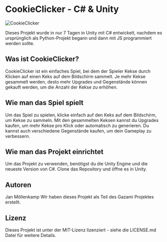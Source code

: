 # CookieClicker - C# & Unity

![CookieClicker](https://i.ibb.co/d5cHBZQ/24-AB988-C-EE21-42-CB-B79-D-001-FADE77904.png)

Dieses Projekt wurde in nur 7 Tagen in Unity mit C# entwickelt, nachdem es ursprünglich als Python-Projekt begann und dann mit JS programmiert werden sollte.

## Was ist CookieClicker?

CookieClicker ist ein einfaches Spiel, bei dem der Spieler Kekse durch Klicken auf einen Keks auf dem Bildschirm sammelt. Je mehr Kekse gesammelt werden, desto mehr Upgrades und Gegenstände können gekauft werden, um die Anzahl der Kekse zu erhöhen.

## Wie man das Spiel spielt

Um das Spiel zu spielen, klicke einfach auf den Keks auf dem Bildschirm, um Kekse zu sammeln. Mit den gesammelten Keksen kannst du Upgrades kaufen, um mehr Kekse pro Klick oder automatisch zu generieren. Du kannst auch verschiedene Gegenstände kaufen, um dein Gameplay zu verbessern.

## Wie man das Projekt einrichtet

Um das Projekt zu verwenden, benötigst du die Unity Engine und die neueste Version von C#. Clone das Repository und öffne es in Unity.

## Autoren

Jan Möllenkamp
Wir haben dieses Projekt als Teil des Gazami Projektes erstellt.

## Lizenz

Dieses Projekt ist unter der MIT-Lizenz lizenziert - siehe die LICENSE.md Datei für weitere Details.
